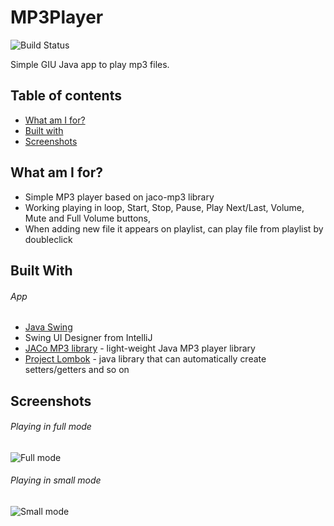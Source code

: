 # MP3Player 

![Build Status](https://travis-ci.com/Wuszek/MP3Player.svg?token=qwXjy3hJBFKyzysCpz3i&branch=develop)

Simple GIU Java app to play mp3 files. 

## Table of contents
* [What am I for?](#what-am-i-for)
* [Built with](#built-with)
* [Screenshots](#screenshots)

## What am I for?
  - Simple MP3 player based on jaco-mp3 library 
  - Working playing in loop, Start, Stop, Pause, Play Next/Last, Volume, Mute and Full Volume buttons,
  - When adding new file it appears on playlist, can play file from playlist by doubleclick

  
## Built With
###### App
  - [Java Swing](https://docs.oracle.com/javase/7/docs/api/javax/swing/package-summary.html)
  - Swing UI Designer from IntelliJ
  - [JACo MP3 library](http://jacomp3player.sourceforge.net/) - light-weight Java MP3 player library
  - [Project Lombok](https://projectlombok.org/) -  java library that can automatically create setters/getters and so on

## Screenshots  
  
  ###### Playing in full mode
  ![Full mode](https://i.imgur.com/mCAmpIa.png)
  
  ###### Playing in small mode
  
  ![Small mode](https://i.imgur.com/dGDrfe5.png)
  